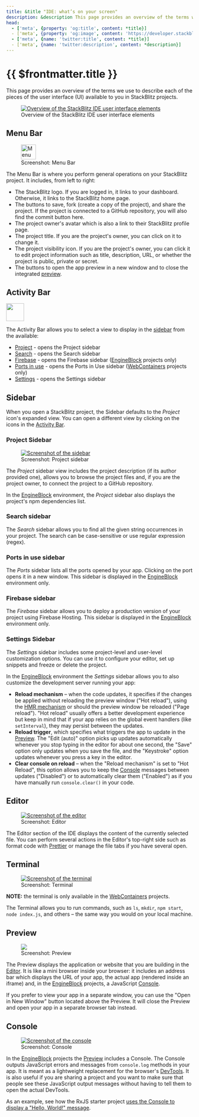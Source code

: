 ```yaml
---
title: &title "IDE: what’s on your screen"
description: &description This page provides an overview of the terms we use to describe each of the pieces of the UI available to you in StackBlitz projects.
head:
  - ['meta', {property: 'og:title', content: *title}] 
  - ['meta', {property: 'og:image', content: 'https://developer.stackblitz.com/img/og/ide-whats-on-your-screen.png'}]
  - ['meta', {name: 'twitter:title', content: *title}]
  - ['meta', {name: 'twitter:description', content: *description}]
---
```


# {{ $frontmatter.title }}

This page provides an overview of the terms we use to describe each of the pieces of the user interface (UI) available to you in StackBlitz projects.

<figure>
    <a target="_blank" href="./assets/editor-ui/overview.png"><img alt="Overview of the StackBlitz IDE user interface elements" src="./assets/editor-ui/overview.png" /></a>
    <figcaption>Overview of the StackBlitz IDE user interface elements</figcaption>
</figure>

## Menu Bar

<figure>
  <a target="_blank" href="./assets/editor-ui/menu-bar.png">
    <img alt="Menu Bar screenshot" src="./assets/editor-ui/menu-bar.png" height="40" />
  </a>
  <figcaption>Screenshot: Menu Bar</figcaption>
</figure>

The Menu Bar is where you perform general operations on your StackBlitz project. It includes, from left to right:

- The StackBlitz logo. If you are logged in, it links to your dashboard. Otherwise, it links to the StackBlitz home page.
- The buttons to save, fork (create a copy of the project), and share the project. If the project is connected to a GitHub repository, you will also find the commit button here.
- The project owner's avatar which is also a link to their StackBlitz profile page.
- The project title. If you are the project's owner, you can click on it to change it.
- The project visibility icon. If you are the project's owner, you can click it to edit project information such as title, description, URL, or whether the project is public, private or secret.
- The buttons to open the app preview in a new window and to close the integrated [preview](#preview).

## Activity Bar

<a target="_blank" href="./assets/editor-ui/activity-bar.png" class="float-right">
  <img alt="" src="./assets/editor-ui/activity-bar.png" width="48" />
</a>

The Activity Bar allows you to select a view to display in the [sidebar](#side-bar) from the available:

- [Project](#project-sidebar) - opens the Project sidebar
- [Search](#search-sidebar) - opens the Search sidebar
- [Firebase](#firebase-sidebar)  - opens the Firebase sidebar ([EngineBlock][] projects only)
- [Ports in use](#ports-in-use-sidebar)  - opens the Ports in Use sidebar ([WebContainers][] projects only)
- [Settings](#settings-sidebar)  - opens the Settings sidebar

## Sidebar

When you open a StackBlitz project, the Sidebar defaults to the _Project_ icon's expanded view. You can open a different view by clicking on the icons in the [Activity Bar](#activity-bar).

### Project Sidebar

<figure class="float-left" style="width: 200px">
  <a target="_blank" href="./assets/editor-ui/side-bar.png">
    <img alt="Screenshot of the sidebar" src="./assets/editor-ui/side-bar.png" />
  </a>
  <figcaption>Screenshot: Project sidebar</figcaption>
</figure>

The _Project_ sidebar view includes the project description (if its author provided one), allows you to browse the project files and, if you are the project owner, to connect the project to a GitHub repository.

In the [EngineBlock][] environment, the _Project_ sidebar also displays the project's npm dependencies list.

### Search sidebar

The _Search_ sidebar allows you to find all the given string occurrences in your project. The search can be case-sensitive or use regular expression (regex).

### Ports in use sidebar

The _Ports_ sidebar lists all the ports opened by your app. Clicking on the port opens it in a new window. This sidebar is displayed in the [EngineBlock][] environment only.

### Firebase sidebar

The _Firebase_ sidebar allows you to deploy a production version of your project using Firebase Hosting. This sidebar is displayed in the [EngineBlock][] environment only.

### Settings Sidebar

The _Settings_ sidebar includes some project-level and user-level customization options. You can use it to configure your editor, set up snippets and freeze or delete the project.

In the [EngineBlock][] environment the _Settings_ sidebar allows you to also customize the development server running your app:

- **Reload mechanism** – when the code updates, it specifies if the changes be applied without reloading the preview window ("Hot reload"), using the [HMR mechanism](https://webpack.js.org/concepts/hot-module-replacement/) or should the preview window be reloaded ("Page reload"). "Hot reload" usually offers a better development experience but keep in mind that if your app relies on the global event handlers (like `setInterval`), they may persist between the updates.
- **Reload trigger**, which specifies what triggers the app to update in the [Preview](#preview). The "Edit (auto)" option picks up updates automatically whenever you stop typing in the editor for about one second, the "Save" option only updates when you save the file, and the "Keystroke" option updates whenever you press a key in the editor.
- **Clear console on reload** – when the "Reload mechanism" is set to "Hot Reload", this option allows you to keep the [Console](#console) messages between updates ("Disabled") or to automatically clear them ("Enabled") as if you have manually run `console.clear()` in your code.

## Editor

<figure style="width: 400px">
  <a target="_blank" href="./assets/editor-ui/editor.png">
    <img alt="Screenshot of the editor" src="./assets/editor-ui/editor.png"/>
  </a>
  <figcaption>Screenshot: Editor</figcaption>
</figure>

The Editor section of the IDE displays the content of the currently selected file. You can perform several actions in the Editor's top-right side such as format code with [Prettier](https://prettier.io) or manage the file tabs if you have several open.

## Terminal

<figure style="width: 400px">
  <a target="_blank" href="./assets/editor-ui/terminal.png">
    <img alt="Screenshot of the terminal" src="./assets/editor-ui/terminal.png" />
  </a>
  <figcaption>Screenshot: Terminal</figcaption>
</figure>

**NOTE:** the terminal is only available in the [WebContainers][] projects.

The Terminal allows you to run commands, such as `ls`, `mkdir`, `npm start`, `node index.js`, and others – the same way you would on your local machine.

## Preview

<figure class="float-right" style="width: 300px">
  <a target="_blank" href="./assets/editor-ui/preview.png">
    <img lang="Screenshot of the preview pane" src="./assets/editor-ui/preview.png" />
  </a>
  <figcaption>Screenshot: Preview</figcaption>
</figure>

The Preview displays the application or website that you are building in the [Editor](#editor). It is like a mini browser inside your browser: it includes an address bar which displays the URL of your app, the actual app (rendered inside an iframe) and, in the [EngineBlock][] projects, a JavaScript [Console](#console).

If you prefer to view your app in a separate window, you can use the "Open in New Window" button located above the Preview. It will close the Preview and open your app in a separate browser tab instead.

## Console

<figure class="float-right" style="width: 300px">
  <a target="_blank" href="./assets/editor-ui/console.png">
    <img alt="Screenshot of the console" src="./assets/editor-ui/console.png" />
  </a>
  <figcaption>Screenshot: Console</figcaption>
</figure>

In the [EngineBlock][] projects the [Preview](#preview) includes a Console. The Console outputs JavaScript errors and messages from `console.log` methods in your app. It is meant as a lightweight replacement for the browser's [DevTools](https://developer.chrome.com/docs/devtools/overview/#console). It is also useful if you are sharing a project and you want to make sure that people see these JavaScript output messages without having to tell them to open the actual DevTools.

As an example, see how the RxJS starter project [uses the Console to display a "Hello, World!" message](https://stackblitz.com/edit/rxjs?devtoolsheight=60).

[EngineBlock]: /guides/user-guide/available-environments
[WebContainers]: /guides/user-guide/available-environments
